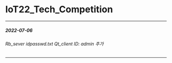 # IoT22_Tech_Competition
----------------------------------------------------
##### 2022-07-06 
###### Rb_sever idpasswd.txt Qt_client ID: admin 추가
----------------------------------------------------
